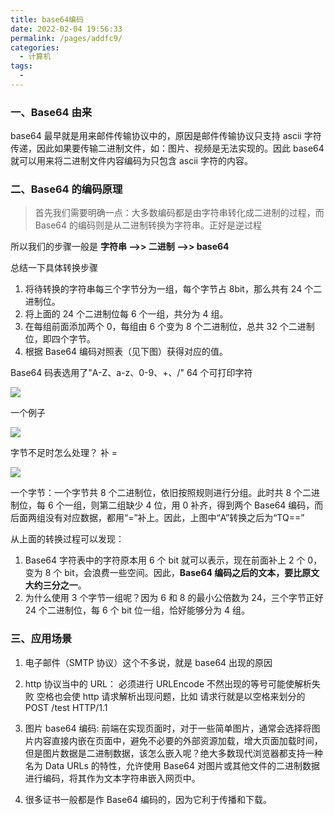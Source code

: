 ```yaml
---
title: base64编码
date: 2022-02-04 19:56:33
permalink: /pages/addfc9/
categories:
  - 计算机
tags:
  -
---
```


### 一、Base64 由来

base64 最早就是用来邮件传输协议中的，原因是邮件传输协议只支持 ascii 字符传递，因此如果要传输二进制文件，如：图片、视频是无法实现的。因此 base64 就可以用来将二进制文件内容编码为只包含 ascii 字符的内容。

### 二、Base64 的编码原理

> 首先我们需要明确一点：大多数编码都是由字符串转化成二进制的过程，而 Base64 的编码则是从二进制转换为字符串。正好是逆过程

所以我们的步骤一般是 **字符串 -->> 二进制 -->> base64**

总结一下具体转换步骤

1. 将待转换的字符串每三个字节分为一组，每个字节占 8bit，那么共有 24 个二进制位。
2. 将上面的 24 个二进制位每 6 个一组，共分为 4 组。
3. 在每组前面添加两个 0，每组由 6 个变为 8 个二进制位，总共 32 个二进制位，即四个字节。
4. 根据 Base64 编码对照表（见下图）获得对应的值。

Base64 码表选用了"A-Z、a-z、0-9、+、/" 64 个可打印字符

![](https://gcy-1306312261.cos.ap-chengdu.myqcloud.com/blog/20220204202723.png)

一个例子

![](https://gcy-1306312261.cos.ap-chengdu.myqcloud.com/blog/20220204203555.png)

字节不足时怎么处理？ 补 =

![](https://gcy-1306312261.cos.ap-chengdu.myqcloud.com/blog/20220204204243.png)

一个字节：一个字节共 8 个二进制位，依旧按照规则进行分组。此时共 8 个二进制位，每 6 个一组，则第二组缺少 4 位，用 0 补齐，得到两个 Base64 编码，而后面两组没有对应数据，都用“=”补上。因此，上图中“A”转换之后为“TQ==”

从上面的转换过程可以发现：

1. Base64 字符表中的字符原本用 6 个 bit 就可以表示，现在前面补上 2 个 0，变为 8 个 bit，会浪费一些空间。因此，**Base64 编码之后的文本，要比原文大约三分之一**。
2. 为什么使用 3 个字节一组呢？因为 6 和 8 的最小公倍数为 24，三个字节正好 24 个二进制位，每 6 个 bit 位一组，恰好能够分为 4 组。

### 三、应用场景

1. 电子邮件（SMTP 协议）这个不多说，就是 base64 出现的原因

2. http 协议当中的 URL： 必须进行 URLEncode 不然出现的等号可能使解析失败 空格也会使 http 请求解析出现问题，比如 请求行就是以空格来划分的 POST /test HTTP/1.1

3. 图片 base64 编码: 前端在实现页面时，对于一些简单图片，通常会选择将图片内容直接内嵌在页面中，避免不必要的外部资源加载，增大页面加载时间，但是图片数据是二进制数据，该怎么嵌入呢？绝大多数现代浏览器都支持一种名为 Data URLs 的特性，允许使用 Base64 对图片或其他文件的二进制数据进行编码，将其作为文本字符串嵌入网页中。

4. 很多证书一般都是作 Base64 编码的，因为它利于传播和下载。
